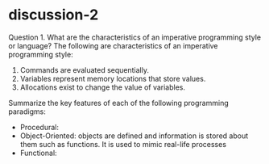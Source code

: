 # discussion-2
Question 1. What are the characteristics of an imperative programming style or language?
The following are characteristics of an imperative programming style:
1. Commands are evaluated sequentially.
2. Variables represent memory locations that store values.
3. Allocations exist to change the value of variables.

Summarize the key features of each of the following programming paradigms: 
   - Procedural: 
   - Object-Oriented: objects are defined and information is stored about them such as functions. It is used to mimic real-life processes 
   - Functional: 
